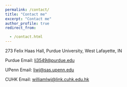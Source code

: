 ```yaml
---
permalink: /contact/
title: "Contact me"
excerpt: "Contact me"
author_profile: true
redirect_from: 

  - /contact.html
---
```

<i class="fa fa-fw fa-map-marker-alt fa-2x"></i>273 Felix Haas Hall, Purdue University, West Lafayette, IN

<i class="fa fa-fw fa-envelope fa-2x"></i> Purdue Email: li3549@purdue.edu

<i class="fa fa-fw fa-envelope fa-2x"></i> UPenn Email: liwj@sas.upenn.edu

<i class="fa fa-fw fa-envelope fa-2x"></i> CUHK Email: williamlwj@link.cuhk.edu.hk
